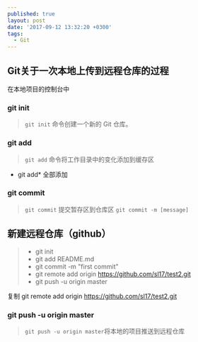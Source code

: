 ```yaml
---
published: true
layout: post
date: '2017-09-12 13:32:20 +0300'
tags:
  - Git
---
```

## Git关于一次本地上传到远程仓库的过程

在本地项目的控制台中
### git init

>`git init` 命令创建一个新的 Git 仓库。


### git add

>`git add` 命令将工作目录中的变化添加到缓存区

- git add* 	全部添加

### git commit

>`git commit` 提交暂存区到仓库区
>`git commit -m [message]` 

## 新建远程仓库（github）
> - git init
> - git add README.md
> - git commit -m "first commit"
> - git remote add origin https://github.com/sl17/test2.git
> - git push -u origin master

复制 git remote add origin https://github.com/sl17/test2.git

### git push -u origin master

>`git push -u origin master`将本地的项目推送到远程仓库
